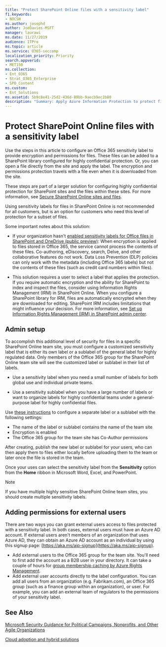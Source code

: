 ```yaml
---
title: "Protect SharePoint Online files with a sensitivity label"
f1.keywords:
- NOCSH
ms.author: josephd
author: JoeDavies-MSFT
manager: laurawi
ms.date: 11/27/2019
audience: ITPro
ms.topic: article
ms.service: O365-seccomp
localization_priority: Priority
search.appverid:
- MET150
ms.collection: 
- Ent_O365
- Strat_O365_Enterprise
- SPO_Content
ms.custom:
- Ent_Solutions
ms.assetid: 5b9c8e41-25d2-436d-89bb-9aecb9ec2b80
description: "Summary: Apply Azure Information Protection to protect files in a highly confidential SharePoint Online team site."
---
```


# Protect SharePoint Online files with a sensitivity label

Use the steps in this article to configure an Office 365 sensitivity label to provide encryption and permissions for files. These files can be added to a SharePoint library configured for highly confidential protection. Or, you can open a file directly from the site and apply the label. The encryption and permissions protection travels with a file even when it is downloaded from the site. 

These steps are part of a larger solution for configuring highly confidential protection for SharePoint sites and the files within these sites. For more information, see [Secure SharePoint Online sites and files](../security/office-365-security/secure-sharepoint-online-sites-and-files.md). 

Using sensitivity labels for files in SharePoint Online is not recommended for all customers, but is an option for customers who need this level of protection for a subset of files.

Some important notes about this solution:
- If your organization hasn't [enabled sensitivity labels for Office files in SharePoint and OneDrive (public preview)](/microsoft-365/compliance/sensitivity-labels-sharepoint-onedrive-files): When encryption is applied to files stored in Office 365, the service cannot process the contents of these files. Co-authoring, eDiscovery, search, Delve, and other collaborative features do not work. Data Loss Prevention (DLP) policies can only work with the metadata (including Office 365 labels) but not the contents of these files (such as credit card numbers within files).

- This solution requires a user to select a label that applies the protection. If you require automatic encryption and the ability for SharePoint to index and inspect the files, consider using Information Rights Management (IRM) in SharePoint Online. When you configure a SharePoint library for IRM, files are automatically encrypted when they are downloaded for editing.  SharePoint IRM includes limitations that might influence your decision. For more information, see [Set up Information Rights Management (IRM) in SharePoint admin center](https://support.office.com/article/Set-up-Information-Rights-Management-IRM-in-SharePoint-admin-center-239CE6EB-4E81-42DB-BF86-A01362FED65C).

## Admin setup

To accomplish this additional level of security for files in a specific SharePoint Online team site, you must configure a customized sensitivity label that is either its own label or a sublabel of the general label for highly regulated data. Only members of the Office 365 group for the SharePoint Online team site will see the customized label or sublabel in their list of labels.

- Use a sensitivity label when you need a small number of labels for both global use and individual private teams.

- Use a sensitivity sublabel when you have a large number of labels or want to organize labels for highly confidential teams under a general-purpose label for highly confidential files.

Use [these instructions](encryption-sensitivity-labels.md) to configure a separate label or a sublabel with the following settings:

- The name of the label or sublabel contains the name of the team site
- Encryption is enabled
- The Office 365 group for the team site has Co-Author permissions

After creating, publish the new label or sublabel for your users, who can then apply them to files either locally before uploading them to the team or later once the file is stored in the team.
 
Once your uses can select the sensitivity label from the **Sensitivity** option from the **Home** ribbon in Microsoft Word, Excel, and PowerPoint.
  
> [!NOTE]
> If you have multiple highly sensitive SharePoint Online team sites, you should create multiple sensitivity labels. 
  
## Adding permissions for external users
There are two ways you can grant external users access to files protected with a sensitivity label. In both cases, external users must have an Azure AD account. If external users aren't members of an organization that uses Azure AD, they can obtain an Azure AD account as an individual by using this signup page: [https://aka.ms/aip-signup](https://aka.ms/aip-signup).

 - Add external users to the Office 365 group for the team site. You'll need to first add the account as a B2B user in your directory. It can take a couple of hours for [group membership caching by Azure Rights Management](https://docs.microsoft.com/azure/information-protection/plan-design/prepare#group-membership-caching-by-azure-information-protection).  
 - Add external user accounts directly to the label configuration. You can add all users from an organization (e.g. Fabrikam.com), an Office 365 group (such as a finance group within an organization), or user. For example, you can add an external team of regulators to the permissions of your sensitivity label.

## See Also

[Microsoft Security Guidance for Political Campaigns, Nonprofits, and Other Agile Organizations](/security/office-365-security/microsoft-security-guidance-for-political-campaigns-nonprofits-and-other-agile-o.md)
  
[Cloud adoption and hybrid solutions](https://docs.microsoft.com/office365/enterprise/cloud-adoption-and-hybrid-solutions)

